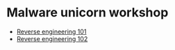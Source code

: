 # Malware unicorn workshop

- [Reverse engineering 101](https://malwareunicorn.org/workshops/re101.html#0)
- [Reverse engineering 102](https://malwareunicorn.org/workshops/re102.html#0)
